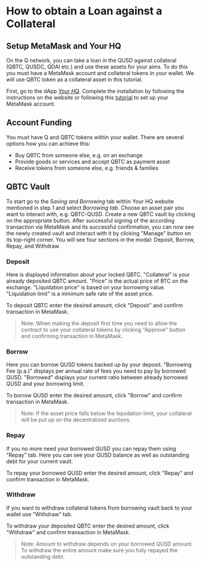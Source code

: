 # How to obtain a Loan against a Collateral

## Setup MetaMask and Your HQ

On the Q network, you can take a loan in the QUSD against collateral (QBTC, QUSDC, QDAI etc.) and use these assets for your aims. To do this you must have a MetaMask account and collateral tokens in your wallet. We will use QBTC token as a collateral asset in this tutorial.

First, go to the dApp [*Your HQ*](https://hq.q.org/). Complete the installation by following the instructions on the website or following this [tutorial](how-to-install-metamask.md) to set up your MetaMask account.

## Account Funding

You must have Q and QBTC tokens within your wallet. There are several options how you can achieve this:

- Buy QBTC from someone else, e.g. on an exchange
- Provide goods or services and accept QBTC as payment asset
- Receive tokens from someone else, e.g. friends & families

## QBTC Vault

To start go to the *Saving and Borrowing* tab within Your HQ website mentioned in step 1 and select *Borrowing tab*. Choose an asset pair you want to interact with, e.g. QBTC-QUSD. Create a new QBTC vault by clicking on the appropriate button. After successful signing of the according transaction via MetaMask and its successful confirmation, you can now see the newly created vault and interact with it by clicking "Manage" button on its top-right corner. You will see four sections in the modal: Deposit, Borrow, Repay, and Withdraw.

### Deposit

Here is displayed information about your locked QBTC. "Collateral" is your already deposited QBTC amount. "Price" is the actual price of BTC on the exchange. "Liquidation price" is based on your borrowing value. "Liquidation limit" is a minimum safe rate of the asset price.

To deposit QBTC enter the desired amount, click "Deposit" and confirm transaction in MetaMask.

> Note: When making the deposit first time you need to allow the contract to use your collateral tokens by clicking "Approve" button and confirming transaction in MetaMask.

### Borrow

Here you can borrow QUSD tokens backed up by your deposit. "Borrowing Fee (p.a.)" displays per annual rate of fees you need to pay by borrowed QUSD. "Borrowed" displays your current ratio between already borrowed QUSD and your borrowing limit.

To borrow QUSD enter the desired amount, click "Borrow" and confirm transaction in MetaMask.

> Note: If the asset price falls below the liquidation limit, your collateral will be put up on the decentralized auctions.

### Repay

If you no more need your borrowed QUSD you can repay them using "Repay" tab. Here you can see your QUSD balance as well as outstanding debt for your current vault.

To repay your borrowed QUSD enter the desired amount, click "Repay" and confirm transaction in MetaMask.

### Withdraw

If you want to withdraw collateral tokens from borrowing vault back to your wallet use "Withdraw" tab.

To withdraw your deposited QBTC enter the desired amount, click "Withdraw" and confirm transaction in MetaMask.

> Note: Amount to withdraw depends on your borrowed QUSD amount. To withdraw the entire amount make sure you fully repayed the outstanding debt.
